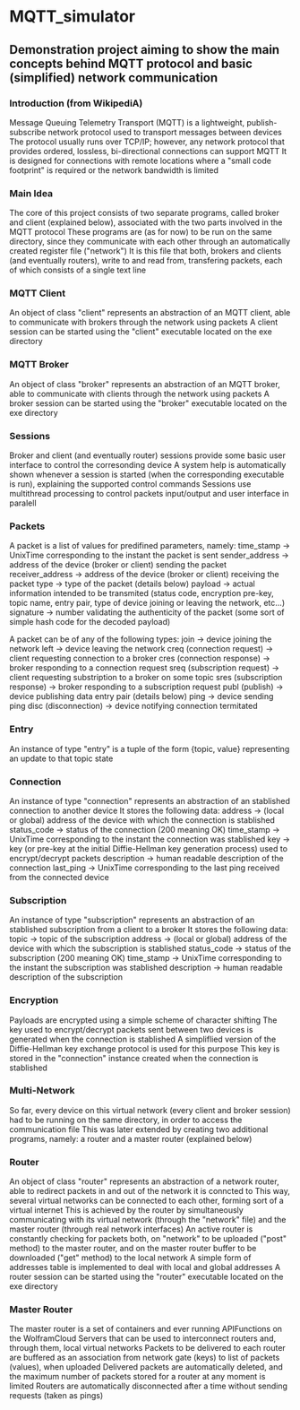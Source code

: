 # MQTT_simulator
## Demonstration project aiming to show the main concepts behind MQTT protocol and basic (simplified) network communication 

### Introduction (from WikipediA)
Message Queuing Telemetry Transport (MQTT) is a lightweight, publish-subscribe network protocol used to transport messages between devices
The protocol usually runs over TCP/IP; however, any network protocol that provides ordered, lossless, bi-directional connections can support MQTT
It is designed for connections with remote locations where a "small code footprint" is required or the network bandwidth is limited


### Main Idea
The core of this project consists of two separate programs, called broker and client (explained below), associated with the two parts involved in the MQTT protocol
These programs are (as for now) to be run on the same directory, since they communicate with each other through an automatically created register file ("network")
It is this file that both, brokers and clients (and eventually routers), write to and read from, transfering packets, each of which consists of a single text line


### MQTT Client
An object of class "client" represents an abstraction of an MQTT client, able to communicate with brokers through the network using packets
A client session can be started using the "client" executable located on the exe directory


### MQTT Broker
An object of class "broker" represents an abstraction of an MQTT broker, able to communicate with clients through the network using packets
A broker session can be started using the "broker" executable located on the exe directory


### Sessions
Broker and client (and eventually router) sessions provide some basic user interface to control the corresonding device
A system help is automatically shown whenever a session is started (when the corresponding executable is run), explaining the supported control commands
Sessions use multithread processing to control packets input/output and user interface in paralell 


### Packets
A packet is a list of values for predifined parameters, namely: 
time_stamp       -> UnixTime corresponding to the instant the packet is sent
sender_address   -> address of the device (broker or client) sending the packet
receiver_address -> address of the device (broker or client) receiving the packet
type             -> type of the packet (details below)
payload          -> actual information intended to be transmited (status code, encryption pre-key, topic name, entry pair, type of device joining or leaving the network, etc...)
signature        -> number validating the authenticity of the packet (some sort of simple hash code for the decoded payload)

A packet can be of any of the following types:
join                         -> device joining the network
left                         -> device leaving the network
creq (connection request)    -> client requesting connection to a broker
cres (connection response)   -> broker responding to a connection request
sreq (subscription request)  -> client requesting substription to a broker on some topic
sres (subscription response) -> broker responding to a subscription request
publ (publish)               -> device publishing data entry pair (details below)
ping                         -> device sending ping
disc (disconnection)         -> device notifying connection termitated


### Entry
An instance of type "entry" is a tuple of the form {topic, value} representing an update to that topic state


### Connection
An instance of type "connection" represents an abstraction of an stablished connection to another device
It stores the following data:
address     -> (local or global) address of the device with which the connection is stablished
status_code -> status of the connection (200 meaning OK)
time_stamp  -> UnixTime corresponding to the instant the connection was stablished
key         -> key (or pre-key at the initial Diffie-Hellman key generation process) used to encrypt/decrypt packets
description -> human readable description of the connection
last_ping   -> UnixTime corresponding to the last ping received from the connected device


### Subscription
An instance of type "subscription" represents an abstraction of an stablished subscription from a client to a broker
It stores the following data:
topic       -> topic of the subscription
address     -> (local or global) address of the device with which the subscription is stablished
status_code -> status of the subscription (200 meaning OK)
time_stamp  -> UnixTime corresponding to the instant the subscription was stablished
description -> human readable description of the subscription


### Encryption
Payloads are encrypted using a simple scheme of character shifting 
The key used to encrypt/decrypt packets sent between two devices is generated when the connection is stablished
A simpliflied version of the Diffie-Hellman key exchange protocol is used for this purpose
This key is stored in the "connection" instance created when the connection is stablished





### Multi-Network
So far, every device on this virtual network (every client and broker session) had to be running on the same directory, in order to access the communication file
This was later extended by creating two additional programs, namely: a router and a master router (explained below)


### Router
An object of class "router" represents an abstraction of a network router, able to redirect packets in and out of the network it is conncted to
This way, several virtual networks can be connected to each other, forming sort of a virtual internet
This is achieved by the router by simultaneously communicating with its virtual network (through the "network" file) and the master router (through real network interfaces)
An active router is constantly checking for packets both, on "network" to be uploaded ("post" method) to the master router, and on the master router buffer to be downloaded ("get" method) to the local network
A simple form of addresses table is implemented to deal with local and global addresses
A router session can be started using the "router" executable located on the exe directory


### Master Router
The master router is a set of containers and ever running APIFunctions on the WolframCloud Servers that can be used to interconnect routers and, through them, local virtual networks
Packets to be delivered to each router are buffered as an association from network gate (keys) to list of packets (values), when uploaded
Delivered packets are automatically deleted, and the maximum number of packets stored for a router at any moment is limited
Routers are automatically disconnected after a time without sending requests (taken as pings)






